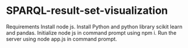 # SPARQL-result-set-visualization
Requirements
Install node js.
Install Python and python library scikit learn and pandas.
Initialize node js in command prompt using npm i.
Run the server using node app.js in command prompt.

